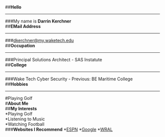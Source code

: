 ##**Hello**  
______________________________________  
###My name is **Darrin Kerchner**  
##**EMail Address**  
______________________________________  
###dkerchner@my.waketech.edu  
##**Occupation**  
______________________________________  
###Principal Solutions Architect - SAS Instatute  
##**College**  
_______________________________________  
###Wake Tech Cyber Security - Previous: BE Maritime College  
##**Hobbies**  
________________________________________  
#Playing Golf  
#**About Me**  
##**My Interests**  
 *Playing Golf  
 *Listening to Music  
 *Watching Football  
 ###**Websites I Recommend**
 *[ESPN](www.espn.com)
 *[Google](www.google.com)
 *[WRAL](www.wral.com)
